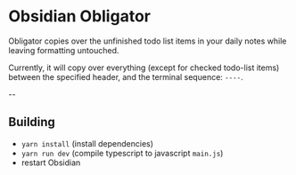 # Obsidian Obligator

Obligator copies over the unfinished todo list items in your daily notes while leaving formatting untouched.


Currently, it will copy over everything (except for checked todo-list items) between the specified header, and the terminal sequence: `----`.

--

## Building
* `yarn install` (install dependencies)
* `yarn run dev` (compile typescript to javascript `main.js`)
* restart Obsidian
